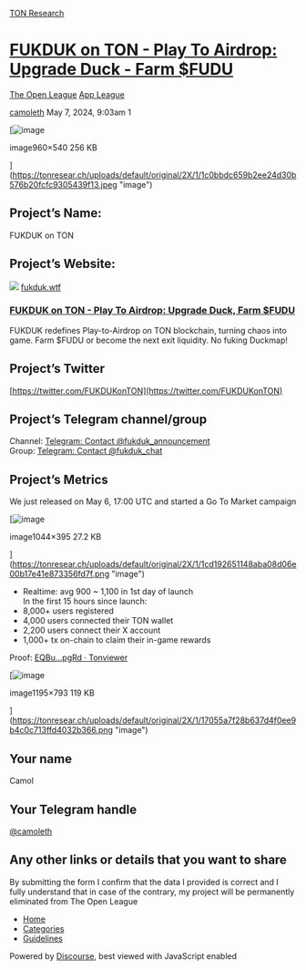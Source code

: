 [TON Research](/)

# [FUKDUK on TON - Play To Airdrop: Upgrade Duck - Farm $FUDU](/t/fukduk-on-ton-play-to-airdrop-upgrade-duck-farm-fudu/16432)

[The Open League](/c/the-open-league/app-leaderboard/58)  [App League](/c/the-open-league/app-leaderboard/58) 

    

[camoleth](https://tonresear.ch/u/camoleth)   May 7, 2024, 9:03am  1

[![image](https://tonresear.ch/uploads/default/optimized/2X/1/1c0bbdc659b2ee24d30b576b20fcfc9305439f13_2_690x388.jpeg)

image960×540 256 KB

](https://tonresear.ch/uploads/default/original/2X/1/1c0bbdc659b2ee24d30b576b20fcfc9305439f13.jpeg "image")

## [](#projects-name-1)Project’s Name:

FUKDUK on TON

## [](#projects-website-2)Project’s Website:

![](https://tonresear.ch/uploads/default/original/2X/2/2b650fbab2b6416f40800290299546773267f33b.png) [fukduk.wtf](https://fukduk.wtf/)

### [FUKDUK on TON - Play To Airdrop: Upgrade Duck, Farm $FUDU](https://fukduk.wtf/)

FUKDUK redefines Play-to-Airdrop on TON blockchain, turning chaos into game. Farm $FUDU or become the next exit liquidity. No fuking Duckmap!

## [](#projects-twitter-3)Project’s Twitter

[https://twitter.com/FUKDUKonTON](https://twitter.com/FUKDUKonTON)

## [](#projects-telegram-channelgroup-4)Project’s Telegram channel/group

Channel: [Telegram: Contact @fukduk\_announcement](https://t.me/fukduk_announcement)  
Group: [Telegram: Contact @fukduk\_chat](https://t.me/fukduk_chat)

## [](#projects-metrics-5)Project’s Metrics

We just released on May 6, 17:00 UTC and started a Go To Market campaign

[![image](https://tonresear.ch/uploads/default/optimized/2X/1/1cd192651148aba08d06e00b17e41e873356fd7f_2_690x261.png)

image1044×395 27.2 KB

](https://tonresear.ch/uploads/default/original/2X/1/1cd192651148aba08d06e00b17e41e873356fd7f.png "image")

*   Realtime: avg 900 ~ 1,100 in 1st day of launch  
    In the first 15 hours since launch:
*   8,000+ users registered
*   4,000 users connected their TON wallet
*   2,200 users connect their X account
*   1,000+ tx on-chain to claim their in-game rewards

Proof: [EQBu…pgRd · Tonviewer](https://tonviewer.com/EQBuikKBFbAzjunh91WFE8ktSfNM7wMC6OvyczkEEc6BpgRd)  

[![image](https://tonresear.ch/uploads/default/optimized/2X/1/17055a7f28b637d4f0ee9b4c0c713ffd4032b366_2_689x457.png)

image1195×793 119 KB

](https://tonresear.ch/uploads/default/original/2X/1/17055a7f28b637d4f0ee9b4c0c713ffd4032b366.png "image")

## [](#your-name-6)Your name

Camol

## [](#your-telegram-handle-7)Your Telegram handle

[@camoleth](/u/camoleth)

## [](#any-other-links-or-details-that-you-want-to-share-8)Any other links or details that you want to share

By submitting the form I confirm that the data I provided is correct and I fully understand that in case of the contrary, my project will be permanently eliminated from The Open League

 

*   [Home](/)
*   [Categories](/categories)
*   [Guidelines](/guidelines)

Powered by [Discourse](https://www.discourse.org), best viewed with JavaScript enabled